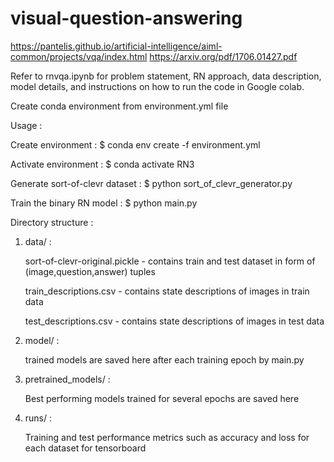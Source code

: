 # visual-question-answering
https://pantelis.github.io/artificial-intelligence/aiml-common/projects/vqa/index.html
https://arxiv.org/pdf/1706.01427.pdf

Refer to rnvqa.ipynb for problem statement, RN approach, data description, model details, and instructions on how to run the code in Google colab.

Create conda environment from environment.yml file

Usage :

Create environment :
$ conda env create -f environment.yml

Activate environment :
$ conda activate RN3

Generate sort-of-clevr dataset :
$ python sort_of_clevr_generator.py

Train the binary RN model : 
$ python main.py

Directory structure :

1. data/ :
    
    sort-of-clevr-original.pickle - contains train and test dataset in form of (image,question,answer) tuples
    
    train_descriptions.csv - contains state descriptions of images in train data
    
    test_descriptions.csv - contains state descriptions of images in test data

2. model/ :
    
    trained models are saved here after each training epoch by main.py

3. pretrained_models/ :
    
    Best performing models trained for several epochs are saved here

4. runs/ :

    Training and test performance metrics such as accuracy and loss for each dataset for tensorboard
